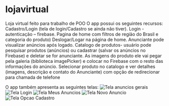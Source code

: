 # lojavirtual
 Loja virtual feito para trabalho de POO
O app possui os seguintes recursos:
 Cadastro/Login (tela de login/Cadastro se ainda não tiver).
 Login - autenticação – firebase.
 Pagina de home com filtros de região do Brasil e categoria do produto)
 Deslogar/Logar na página de home.
 Anunciante pode visualizar anúncios após logado.
 Catalogo de produtos- usuário pode pesquisar produtos (anúncios) ou cadastrar 
 (salvar os anúncios no Firebase) e deletar se for anunciante.
 As imagens do produto ele vai pegar pela galeria (biblioteca imagePicker) e 
 colocar no Firebase com o resto das informações do anúncio.
 Selecionar produto no catalogo e ver detalhes (imagens, descrição e contato do 
 Anunciante) com opção de redirecionar para chamada de telefone
 
 O app também apresenta as seguintes telas:
![Tela anuncios gerais](https://user-images.githubusercontent.com/63310837/132139593-ca950c2e-f07d-482d-9351-97f9ae95d7a5.png)
![Tela Login](https://user-images.githubusercontent.com/63310837/132139594-f77957b6-d1f8-4e43-8f3f-44558ec798c7.png)
![Tela Meus Anuncios](https://user-images.githubusercontent.com/63310837/132139595-ddc7b37f-48fb-4952-9d28-9b44ebb65828.png)
![Tela Novo Anuncio](https://user-images.githubusercontent.com/63310837/132139596-33fa4924-42b3-4d35-954a-4d90e7cdc8e6.png)
![Tela Opcao Cadastro](https://user-images.githubusercontent.com/63310837/132139598-15737a97-e20a-457d-89c9-2c47716bec15.png)
